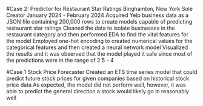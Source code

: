 #Case 2:
Predictor for Restaurant Star Ratings	Binghamton, New York
Sole Creator	January 2024 - February 2024
Acquired Yelp business data as a JSON file containing 200,000 rows to create models capable of predicting restaurant star ratings
Cleaned the data to isolate businesses in the restaurant category and then performed EDA to find the vital features for the model
Employed one-hot encoding to created numerical values for the categorical features and then created a neural network model
Visualized the results and it was observed that the model played it safe since most of the predictions were in the range of 2.5 - 4

#Case 1
Stock Price Forecaster
Created an ETS time series model that could predict future stock prices for given companies based on historical stock price data
As expected, the model did not perform well, however, it was able to predict the general direction a stock would likely go in reasonably well
